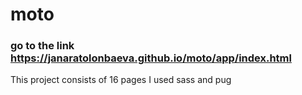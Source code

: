 # moto
### go to the link  https://janaratolonbaeva.github.io/moto/app/index.html
This project consists of 16 pages
I used sass and pug